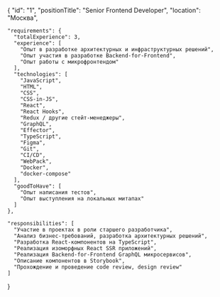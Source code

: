 {
    "id": "1",
    "positionTitle": "Senior Frontend Developer",
    "location": "Москва",
  
    "requirements": {
      "totalExperience": 3,
      "experience": [
        "Опыт в разработке архитектурных и инфраструктурных решений",
        "Опыт участия в разработке Backend-for-Frontend",
        "Опыт работы с микрофронтендом"
      ],
      "technologies": [
        "JavaScript",
        "HTML",
        "CSS",
        "CSS-in-JS",
        "React",
        "React Hooks",
        "Redux / другие стейт-менеджеры",
        "GraphQL",
        "Effector",
        "TypeScript",
        "Figma",
        "Git",
        "CI/CD",
        "WebPack",
        "Docker",
        "docker-compose"
      ],
      "goodToHave": [
        "Опыт написания тестов",
        "Опыт выступления на локальных митапах"
      ]
    },
  
    "responsibilities": [
      "Участие в проектах в роли старшего разработчика",
      "Анализ бизнес-требований, разработка архитектурных решений",
      "Разработка React-компонентов на TypeScript",
      "Реализация изоморфных React SSR приложений",
      "Реализация Backend-for-Frontend GraphQL микросервисов",
      "Описание компонентов в Storybook",
      "Прохождение и проведение code review, design review"
    ]
}  